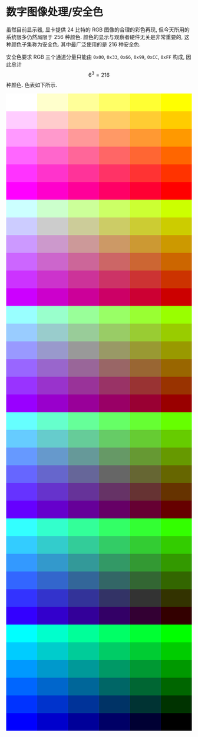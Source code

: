 # 数字图像处理/安全色

虽然目前显示器, 显卡提供 24 比特的 RGB 图像的合理的彩色再现, 但今天所用的系统很多仍然局限于 256 种颜色. 颜色的显示与观察者硬件无关是非常重要的, 这种颜色子集称为安全色. 其中最广泛使用的是 216 种安全色.

安全色要求 RGB 三个通道分量只能由 `0x00`, `0x33`, `0x66`, `0x99`, `0xCC`, `0xFF` 构成, 因此总计 $$6^3 = 216$$ 种颜色. 色表如下所示.

<svg width="100%" height="1728">
    <rect width="16.66%" height="48" x="0.0%" y="0" fill="#FFFFFF"></rect>
    <rect width="16.66%" height="48" x="16.6667%" y="0" fill="#FFFFCC"></rect>
    <rect width="16.66%" height="48" x="33.3334%" y="0" fill="#FFFF99"></rect>
    <rect width="16.66%" height="48" x="50.000099999999996%" y="0" fill="#FFFF66"></rect>
    <rect width="16.66%" height="48" x="66.6668%" y="0" fill="#FFFF33"></rect>
    <rect width="16.66%" height="48" x="83.33349999999999%" y="0" fill="#FFFF00"></rect>
    <rect width="16.66%" height="48" x="0.0%" y="48" fill="#FFCCFF"></rect>
    <rect width="16.66%" height="48" x="16.6667%" y="48" fill="#FFCCCC"></rect>
    <rect width="16.66%" height="48" x="33.3334%" y="48" fill="#FFCC99"></rect>
    <rect width="16.66%" height="48" x="50.000099999999996%" y="48" fill="#FFCC66"></rect>
    <rect width="16.66%" height="48" x="66.6668%" y="48" fill="#FFCC33"></rect>
    <rect width="16.66%" height="48" x="83.33349999999999%" y="48" fill="#FFCC00"></rect>
    <rect width="16.66%" height="48" x="0.0%" y="96" fill="#FF99FF"></rect>
    <rect width="16.66%" height="48" x="16.6667%" y="96" fill="#FF99CC"></rect>
    <rect width="16.66%" height="48" x="33.3334%" y="96" fill="#FF9999"></rect>
    <rect width="16.66%" height="48" x="50.000099999999996%" y="96" fill="#FF9966"></rect>
    <rect width="16.66%" height="48" x="66.6668%" y="96" fill="#FF9933"></rect>
    <rect width="16.66%" height="48" x="83.33349999999999%" y="96" fill="#FF9900"></rect>
    <rect width="16.66%" height="48" x="0.0%" y="144" fill="#FF66FF"></rect>
    <rect width="16.66%" height="48" x="16.6667%" y="144" fill="#FF66CC"></rect>
    <rect width="16.66%" height="48" x="33.3334%" y="144" fill="#FF6699"></rect>
    <rect width="16.66%" height="48" x="50.000099999999996%" y="144" fill="#FF6666"></rect>
    <rect width="16.66%" height="48" x="66.6668%" y="144" fill="#FF6633"></rect>
    <rect width="16.66%" height="48" x="83.33349999999999%" y="144" fill="#FF6600"></rect>
    <rect width="16.66%" height="48" x="0.0%" y="192" fill="#FF33FF"></rect>
    <rect width="16.66%" height="48" x="16.6667%" y="192" fill="#FF33CC"></rect>
    <rect width="16.66%" height="48" x="33.3334%" y="192" fill="#FF3399"></rect>
    <rect width="16.66%" height="48" x="50.000099999999996%" y="192" fill="#FF3366"></rect>
    <rect width="16.66%" height="48" x="66.6668%" y="192" fill="#FF3333"></rect>
    <rect width="16.66%" height="48" x="83.33349999999999%" y="192" fill="#FF3300"></rect>
    <rect width="16.66%" height="48" x="0.0%" y="240" fill="#FF00FF"></rect>
    <rect width="16.66%" height="48" x="16.6667%" y="240" fill="#FF00CC"></rect>
    <rect width="16.66%" height="48" x="33.3334%" y="240" fill="#FF0099"></rect>
    <rect width="16.66%" height="48" x="50.000099999999996%" y="240" fill="#FF0066"></rect>
    <rect width="16.66%" height="48" x="66.6668%" y="240" fill="#FF0033"></rect>
    <rect width="16.66%" height="48" x="83.33349999999999%" y="240" fill="#FF0000"></rect>
    <rect width="16.66%" height="48" x="0.0%" y="288" fill="#CCFFFF"></rect>
    <rect width="16.66%" height="48" x="16.6667%" y="288" fill="#CCFFCC"></rect>
    <rect width="16.66%" height="48" x="33.3334%" y="288" fill="#CCFF99"></rect>
    <rect width="16.66%" height="48" x="50.000099999999996%" y="288" fill="#CCFF66"></rect>
    <rect width="16.66%" height="48" x="66.6668%" y="288" fill="#CCFF33"></rect>
    <rect width="16.66%" height="48" x="83.33349999999999%" y="288" fill="#CCFF00"></rect>
    <rect width="16.66%" height="48" x="0.0%" y="336" fill="#CCCCFF"></rect>
    <rect width="16.66%" height="48" x="16.6667%" y="336" fill="#CCCCCC"></rect>
    <rect width="16.66%" height="48" x="33.3334%" y="336" fill="#CCCC99"></rect>
    <rect width="16.66%" height="48" x="50.000099999999996%" y="336" fill="#CCCC66"></rect>
    <rect width="16.66%" height="48" x="66.6668%" y="336" fill="#CCCC33"></rect>
    <rect width="16.66%" height="48" x="83.33349999999999%" y="336" fill="#CCCC00"></rect>
    <rect width="16.66%" height="48" x="0.0%" y="384" fill="#CC99FF"></rect>
    <rect width="16.66%" height="48" x="16.6667%" y="384" fill="#CC99CC"></rect>
    <rect width="16.66%" height="48" x="33.3334%" y="384" fill="#CC9999"></rect>
    <rect width="16.66%" height="48" x="50.000099999999996%" y="384" fill="#CC9966"></rect>
    <rect width="16.66%" height="48" x="66.6668%" y="384" fill="#CC9933"></rect>
    <rect width="16.66%" height="48" x="83.33349999999999%" y="384" fill="#CC9900"></rect>
    <rect width="16.66%" height="48" x="0.0%" y="432" fill="#CC66FF"></rect>
    <rect width="16.66%" height="48" x="16.6667%" y="432" fill="#CC66CC"></rect>
    <rect width="16.66%" height="48" x="33.3334%" y="432" fill="#CC6699"></rect>
    <rect width="16.66%" height="48" x="50.000099999999996%" y="432" fill="#CC6666"></rect>
    <rect width="16.66%" height="48" x="66.6668%" y="432" fill="#CC6633"></rect>
    <rect width="16.66%" height="48" x="83.33349999999999%" y="432" fill="#CC6600"></rect>
    <rect width="16.66%" height="48" x="0.0%" y="480" fill="#CC33FF"></rect>
    <rect width="16.66%" height="48" x="16.6667%" y="480" fill="#CC33CC"></rect>
    <rect width="16.66%" height="48" x="33.3334%" y="480" fill="#CC3399"></rect>
    <rect width="16.66%" height="48" x="50.000099999999996%" y="480" fill="#CC3366"></rect>
    <rect width="16.66%" height="48" x="66.6668%" y="480" fill="#CC3333"></rect>
    <rect width="16.66%" height="48" x="83.33349999999999%" y="480" fill="#CC3300"></rect>
    <rect width="16.66%" height="48" x="0.0%" y="528" fill="#CC00FF"></rect>
    <rect width="16.66%" height="48" x="16.6667%" y="528" fill="#CC00CC"></rect>
    <rect width="16.66%" height="48" x="33.3334%" y="528" fill="#CC0099"></rect>
    <rect width="16.66%" height="48" x="50.000099999999996%" y="528" fill="#CC0066"></rect>
    <rect width="16.66%" height="48" x="66.6668%" y="528" fill="#CC0033"></rect>
    <rect width="16.66%" height="48" x="83.33349999999999%" y="528" fill="#CC0000"></rect>
    <rect width="16.66%" height="48" x="0.0%" y="576" fill="#99FFFF"></rect>
    <rect width="16.66%" height="48" x="16.6667%" y="576" fill="#99FFCC"></rect>
    <rect width="16.66%" height="48" x="33.3334%" y="576" fill="#99FF99"></rect>
    <rect width="16.66%" height="48" x="50.000099999999996%" y="576" fill="#99FF66"></rect>
    <rect width="16.66%" height="48" x="66.6668%" y="576" fill="#99FF33"></rect>
    <rect width="16.66%" height="48" x="83.33349999999999%" y="576" fill="#99FF00"></rect>
    <rect width="16.66%" height="48" x="0.0%" y="624" fill="#99CCFF"></rect>
    <rect width="16.66%" height="48" x="16.6667%" y="624" fill="#99CCCC"></rect>
    <rect width="16.66%" height="48" x="33.3334%" y="624" fill="#99CC99"></rect>
    <rect width="16.66%" height="48" x="50.000099999999996%" y="624" fill="#99CC66"></rect>
    <rect width="16.66%" height="48" x="66.6668%" y="624" fill="#99CC33"></rect>
    <rect width="16.66%" height="48" x="83.33349999999999%" y="624" fill="#99CC00"></rect>
    <rect width="16.66%" height="48" x="0.0%" y="672" fill="#9999FF"></rect>
    <rect width="16.66%" height="48" x="16.6667%" y="672" fill="#9999CC"></rect>
    <rect width="16.66%" height="48" x="33.3334%" y="672" fill="#999999"></rect>
    <rect width="16.66%" height="48" x="50.000099999999996%" y="672" fill="#999966"></rect>
    <rect width="16.66%" height="48" x="66.6668%" y="672" fill="#999933"></rect>
    <rect width="16.66%" height="48" x="83.33349999999999%" y="672" fill="#999900"></rect>
    <rect width="16.66%" height="48" x="0.0%" y="720" fill="#9966FF"></rect>
    <rect width="16.66%" height="48" x="16.6667%" y="720" fill="#9966CC"></rect>
    <rect width="16.66%" height="48" x="33.3334%" y="720" fill="#996699"></rect>
    <rect width="16.66%" height="48" x="50.000099999999996%" y="720" fill="#996666"></rect>
    <rect width="16.66%" height="48" x="66.6668%" y="720" fill="#996633"></rect>
    <rect width="16.66%" height="48" x="83.33349999999999%" y="720" fill="#996600"></rect>
    <rect width="16.66%" height="48" x="0.0%" y="768" fill="#9933FF"></rect>
    <rect width="16.66%" height="48" x="16.6667%" y="768" fill="#9933CC"></rect>
    <rect width="16.66%" height="48" x="33.3334%" y="768" fill="#993399"></rect>
    <rect width="16.66%" height="48" x="50.000099999999996%" y="768" fill="#993366"></rect>
    <rect width="16.66%" height="48" x="66.6668%" y="768" fill="#993333"></rect>
    <rect width="16.66%" height="48" x="83.33349999999999%" y="768" fill="#993300"></rect>
    <rect width="16.66%" height="48" x="0.0%" y="816" fill="#9900FF"></rect>
    <rect width="16.66%" height="48" x="16.6667%" y="816" fill="#9900CC"></rect>
    <rect width="16.66%" height="48" x="33.3334%" y="816" fill="#990099"></rect>
    <rect width="16.66%" height="48" x="50.000099999999996%" y="816" fill="#990066"></rect>
    <rect width="16.66%" height="48" x="66.6668%" y="816" fill="#990033"></rect>
    <rect width="16.66%" height="48" x="83.33349999999999%" y="816" fill="#990000"></rect>
    <rect width="16.66%" height="48" x="0.0%" y="864" fill="#66FFFF"></rect>
    <rect width="16.66%" height="48" x="16.6667%" y="864" fill="#66FFCC"></rect>
    <rect width="16.66%" height="48" x="33.3334%" y="864" fill="#66FF99"></rect>
    <rect width="16.66%" height="48" x="50.000099999999996%" y="864" fill="#66FF66"></rect>
    <rect width="16.66%" height="48" x="66.6668%" y="864" fill="#66FF33"></rect>
    <rect width="16.66%" height="48" x="83.33349999999999%" y="864" fill="#66FF00"></rect>
    <rect width="16.66%" height="48" x="0.0%" y="912" fill="#66CCFF"></rect>
    <rect width="16.66%" height="48" x="16.6667%" y="912" fill="#66CCCC"></rect>
    <rect width="16.66%" height="48" x="33.3334%" y="912" fill="#66CC99"></rect>
    <rect width="16.66%" height="48" x="50.000099999999996%" y="912" fill="#66CC66"></rect>
    <rect width="16.66%" height="48" x="66.6668%" y="912" fill="#66CC33"></rect>
    <rect width="16.66%" height="48" x="83.33349999999999%" y="912" fill="#66CC00"></rect>
    <rect width="16.66%" height="48" x="0.0%" y="960" fill="#6699FF"></rect>
    <rect width="16.66%" height="48" x="16.6667%" y="960" fill="#6699CC"></rect>
    <rect width="16.66%" height="48" x="33.3334%" y="960" fill="#669999"></rect>
    <rect width="16.66%" height="48" x="50.000099999999996%" y="960" fill="#669966"></rect>
    <rect width="16.66%" height="48" x="66.6668%" y="960" fill="#669933"></rect>
    <rect width="16.66%" height="48" x="83.33349999999999%" y="960" fill="#669900"></rect>
    <rect width="16.66%" height="48" x="0.0%" y="1008" fill="#6666FF"></rect>
    <rect width="16.66%" height="48" x="16.6667%" y="1008" fill="#6666CC"></rect>
    <rect width="16.66%" height="48" x="33.3334%" y="1008" fill="#666699"></rect>
    <rect width="16.66%" height="48" x="50.000099999999996%" y="1008" fill="#666666"></rect>
    <rect width="16.66%" height="48" x="66.6668%" y="1008" fill="#666633"></rect>
    <rect width="16.66%" height="48" x="83.33349999999999%" y="1008" fill="#666600"></rect>
    <rect width="16.66%" height="48" x="0.0%" y="1056" fill="#6633FF"></rect>
    <rect width="16.66%" height="48" x="16.6667%" y="1056" fill="#6633CC"></rect>
    <rect width="16.66%" height="48" x="33.3334%" y="1056" fill="#663399"></rect>
    <rect width="16.66%" height="48" x="50.000099999999996%" y="1056" fill="#663366"></rect>
    <rect width="16.66%" height="48" x="66.6668%" y="1056" fill="#663333"></rect>
    <rect width="16.66%" height="48" x="83.33349999999999%" y="1056" fill="#663300"></rect>
    <rect width="16.66%" height="48" x="0.0%" y="1104" fill="#6600FF"></rect>
    <rect width="16.66%" height="48" x="16.6667%" y="1104" fill="#6600CC"></rect>
    <rect width="16.66%" height="48" x="33.3334%" y="1104" fill="#660099"></rect>
    <rect width="16.66%" height="48" x="50.000099999999996%" y="1104" fill="#660066"></rect>
    <rect width="16.66%" height="48" x="66.6668%" y="1104" fill="#660033"></rect>
    <rect width="16.66%" height="48" x="83.33349999999999%" y="1104" fill="#660000"></rect>
    <rect width="16.66%" height="48" x="0.0%" y="1152" fill="#33FFFF"></rect>
    <rect width="16.66%" height="48" x="16.6667%" y="1152" fill="#33FFCC"></rect>
    <rect width="16.66%" height="48" x="33.3334%" y="1152" fill="#33FF99"></rect>
    <rect width="16.66%" height="48" x="50.000099999999996%" y="1152" fill="#33FF66"></rect>
    <rect width="16.66%" height="48" x="66.6668%" y="1152" fill="#33FF33"></rect>
    <rect width="16.66%" height="48" x="83.33349999999999%" y="1152" fill="#33FF00"></rect>
    <rect width="16.66%" height="48" x="0.0%" y="1200" fill="#33CCFF"></rect>
    <rect width="16.66%" height="48" x="16.6667%" y="1200" fill="#33CCCC"></rect>
    <rect width="16.66%" height="48" x="33.3334%" y="1200" fill="#33CC99"></rect>
    <rect width="16.66%" height="48" x="50.000099999999996%" y="1200" fill="#33CC66"></rect>
    <rect width="16.66%" height="48" x="66.6668%" y="1200" fill="#33CC33"></rect>
    <rect width="16.66%" height="48" x="83.33349999999999%" y="1200" fill="#33CC00"></rect>
    <rect width="16.66%" height="48" x="0.0%" y="1248" fill="#3399FF"></rect>
    <rect width="16.66%" height="48" x="16.6667%" y="1248" fill="#3399CC"></rect>
    <rect width="16.66%" height="48" x="33.3334%" y="1248" fill="#339999"></rect>
    <rect width="16.66%" height="48" x="50.000099999999996%" y="1248" fill="#339966"></rect>
    <rect width="16.66%" height="48" x="66.6668%" y="1248" fill="#339933"></rect>
    <rect width="16.66%" height="48" x="83.33349999999999%" y="1248" fill="#339900"></rect>
    <rect width="16.66%" height="48" x="0.0%" y="1296" fill="#3366FF"></rect>
    <rect width="16.66%" height="48" x="16.6667%" y="1296" fill="#3366CC"></rect>
    <rect width="16.66%" height="48" x="33.3334%" y="1296" fill="#336699"></rect>
    <rect width="16.66%" height="48" x="50.000099999999996%" y="1296" fill="#336666"></rect>
    <rect width="16.66%" height="48" x="66.6668%" y="1296" fill="#336633"></rect>
    <rect width="16.66%" height="48" x="83.33349999999999%" y="1296" fill="#336600"></rect>
    <rect width="16.66%" height="48" x="0.0%" y="1344" fill="#3333FF"></rect>
    <rect width="16.66%" height="48" x="16.6667%" y="1344" fill="#3333CC"></rect>
    <rect width="16.66%" height="48" x="33.3334%" y="1344" fill="#333399"></rect>
    <rect width="16.66%" height="48" x="50.000099999999996%" y="1344" fill="#333366"></rect>
    <rect width="16.66%" height="48" x="66.6668%" y="1344" fill="#333333"></rect>
    <rect width="16.66%" height="48" x="83.33349999999999%" y="1344" fill="#333300"></rect>
    <rect width="16.66%" height="48" x="0.0%" y="1392" fill="#3300FF"></rect>
    <rect width="16.66%" height="48" x="16.6667%" y="1392" fill="#3300CC"></rect>
    <rect width="16.66%" height="48" x="33.3334%" y="1392" fill="#330099"></rect>
    <rect width="16.66%" height="48" x="50.000099999999996%" y="1392" fill="#330066"></rect>
    <rect width="16.66%" height="48" x="66.6668%" y="1392" fill="#330033"></rect>
    <rect width="16.66%" height="48" x="83.33349999999999%" y="1392" fill="#330000"></rect>
    <rect width="16.66%" height="48" x="0.0%" y="1440" fill="#00FFFF"></rect>
    <rect width="16.66%" height="48" x="16.6667%" y="1440" fill="#00FFCC"></rect>
    <rect width="16.66%" height="48" x="33.3334%" y="1440" fill="#00FF99"></rect>
    <rect width="16.66%" height="48" x="50.000099999999996%" y="1440" fill="#00FF66"></rect>
    <rect width="16.66%" height="48" x="66.6668%" y="1440" fill="#00FF33"></rect>
    <rect width="16.66%" height="48" x="83.33349999999999%" y="1440" fill="#00FF00"></rect>
    <rect width="16.66%" height="48" x="0.0%" y="1488" fill="#00CCFF"></rect>
    <rect width="16.66%" height="48" x="16.6667%" y="1488" fill="#00CCCC"></rect>
    <rect width="16.66%" height="48" x="33.3334%" y="1488" fill="#00CC99"></rect>
    <rect width="16.66%" height="48" x="50.000099999999996%" y="1488" fill="#00CC66"></rect>
    <rect width="16.66%" height="48" x="66.6668%" y="1488" fill="#00CC33"></rect>
    <rect width="16.66%" height="48" x="83.33349999999999%" y="1488" fill="#00CC00"></rect>
    <rect width="16.66%" height="48" x="0.0%" y="1536" fill="#0099FF"></rect>
    <rect width="16.66%" height="48" x="16.6667%" y="1536" fill="#0099CC"></rect>
    <rect width="16.66%" height="48" x="33.3334%" y="1536" fill="#009999"></rect>
    <rect width="16.66%" height="48" x="50.000099999999996%" y="1536" fill="#009966"></rect>
    <rect width="16.66%" height="48" x="66.6668%" y="1536" fill="#009933"></rect>
    <rect width="16.66%" height="48" x="83.33349999999999%" y="1536" fill="#009900"></rect>
    <rect width="16.66%" height="48" x="0.0%" y="1584" fill="#0066FF"></rect>
    <rect width="16.66%" height="48" x="16.6667%" y="1584" fill="#0066CC"></rect>
    <rect width="16.66%" height="48" x="33.3334%" y="1584" fill="#006699"></rect>
    <rect width="16.66%" height="48" x="50.000099999999996%" y="1584" fill="#006666"></rect>
    <rect width="16.66%" height="48" x="66.6668%" y="1584" fill="#006633"></rect>
    <rect width="16.66%" height="48" x="83.33349999999999%" y="1584" fill="#006600"></rect>
    <rect width="16.66%" height="48" x="0.0%" y="1632" fill="#0033FF"></rect>
    <rect width="16.66%" height="48" x="16.6667%" y="1632" fill="#0033CC"></rect>
    <rect width="16.66%" height="48" x="33.3334%" y="1632" fill="#003399"></rect>
    <rect width="16.66%" height="48" x="50.000099999999996%" y="1632" fill="#003366"></rect>
    <rect width="16.66%" height="48" x="66.6668%" y="1632" fill="#003333"></rect>
    <rect width="16.66%" height="48" x="83.33349999999999%" y="1632" fill="#003300"></rect>
    <rect width="16.66%" height="48" x="0.0%" y="1680" fill="#0000FF"></rect>
    <rect width="16.66%" height="48" x="16.6667%" y="1680" fill="#0000CC"></rect>
    <rect width="16.66%" height="48" x="33.3334%" y="1680" fill="#000099"></rect>
    <rect width="16.66%" height="48" x="50.000099999999996%" y="1680" fill="#000066"></rect>
    <rect width="16.66%" height="48" x="66.6668%" y="1680" fill="#000033"></rect>
    <rect width="16.66%" height="48" x="83.33349999999999%" y="1680" fill="#000000"></rect>
</svg>
